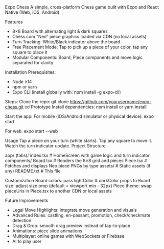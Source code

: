 Expo Chess
A simple, cross-platform Chess game built with Expo and React Native (Web, iOS, Android).

Features
- 8×8 Board with alternating light & dark squares
- Chess.com “Neo” piece graphics loaded via CDN (no local assets)
- Turn Tracking: White/Black indicator above the board
- Free Placement Mode: Tap to pick up a piece of your color, tap any square to place it
- Modular Components: Board, Piece components and move logic separated for clarity

Installation
Prerequisites:
- Node ≥14
- npm or yarn
- Expo CLI (install globally with: npm install -g expo-cli)

Steps:
Clone the repo:
git clone https://github.com/yourusername/expo-chess.git
cd Prototype
Install dependencies:
npm install
or
yarn install

Start the app:
For mobile (iOS/Android simulator or physical device):
expo start

For web:
expo start --web

Usage
Tap a piece on your turn (white starts).
Tap any square to move it.
Watch the turn indicator update.
Project Structure

app/
(tabs)/
index.tsx      # HomeScreen with game logic and turn indicator
components/
Board.tsx       # Renders the 8×8 grid and pieces
Piece.tsx       # Fetches and displays Neo piece PNGs by type
assets/           # Static assets (if any)
README.txt       # This file

Customization
Board colors: pass lightColor & darkColor props to 
Board size: adjust size prop (default = viewport min - 32px)
Piece theme: swap pieceUris in Piece.tsx to another CDN or local assets

Future Improvements
- Legal Move Highlights: integrate move generation and visuals
- Advanced Rules: castling, en-passant, promotion, check/checkmate detection
- Drag & Drop: smooth drag preview instead of tap-to-place
- Animations: piece slide animations
- Multiplayer: online games with WebSockets or Firebase
- AI to play user